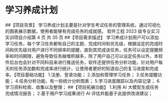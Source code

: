 # 学习养成计划
##【项目背景】
学习养成计划主要是针对学生考试任务的管理系统，通过可视化的图表展示数据，使用者能够有完成任务的成就感。
软件工程 2023 级专业实习实训项目介绍第 4 页 共 35 页
##【项目需求描述】
学习养成计划用户可以添加学习任务，每个学习任务都有自己的主题、完成时间和优先级，根据设定的完成时间和优先级对用户进行不同频率的提醒，直到其完成该任务，任务可以设定提醒频率和时间期限，避免导致任务越堆积越多，除了用户自己可以设定任务以外，本软件后台也会针对不同科目来进行推送任务，软件还提供任务分析功能，针对用户每天的任务添加数和完成率进行统计，让使用者更好的知道自己的复习进度和完成率。【项目基础功能】
 1.注册、登录功能；
 2.添加和管理学习任务；
 3.任务提醒功能；
 4.任务分析功能，有一些统计分析图表；
 5.学习进度跟踪以及内容记录；
 6.学习资料检索、收集以及整理；
##【项目拓展功能】
1.利用 AI 大模型生成任务完成情况报告；
2.基于用户学习成果进行 AI 评估并能基于此提供改进建议；
